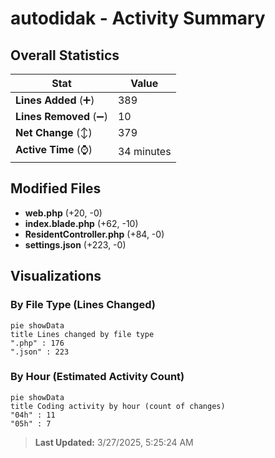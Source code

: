 # autodidak - Activity Summary 

## Overall Statistics

| Stat                   | Value                                                             |
| ---------------------- | ----------------------------------------------------------------- |
| **Lines Added** (➕)   | 389                                          |
| **Lines Removed** (➖) | 10                                        |
| **Net Change** (↕)    | 379                |
| **Active Time** (⌚)   | 34 minutes |


## Modified Files
- **web.php** (+20, -0)
- **index.blade.php** (+62, -10)
- **ResidentController.php** (+84, -0)
- **settings.json** (+223, -0)

## Visualizations

### By File Type (Lines Changed)

```mermaid
pie showData
title Lines changed by file type
".php" : 176
".json" : 223
```

### By Hour (Estimated Activity Count)

```mermaid
pie showData
title Coding activity by hour (count of changes)
"04h" : 11
"05h" : 7
```


> **Last Updated:** 3/27/2025, 5:25:24 AM